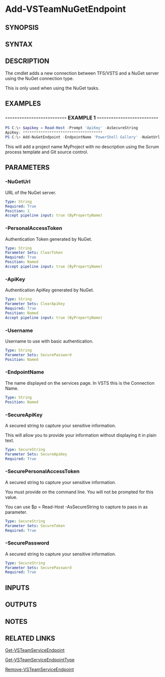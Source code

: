 <!-- #include "./common/header.md" -->

# Add-VSTeamNuGetEndpoint

## SYNOPSIS

<!-- #include "./synopsis/Add-VSTeamNuGetEndpoint.md" -->

## SYNTAX

## DESCRIPTION

The cmdlet adds a new connection between TFS/VSTS and a NuGet server using the NuGet connection type.

This is only used when using the NuGet tasks.

## EXAMPLES

### -------------------------- EXAMPLE 1 --------------------------

```PowerShell
PS C:\> $apikey = Read-Host -Prompt 'ApiKey' -AsSecureString
ApiKey: ************************************
PS C:\> Add-NuGetEndpoint -EndpointName 'PowerShell Gallery' -NuGetUrl 'https://www.powershellgallery.com/api/v2/package' -SecureApiKey $apikey
```

This will add a project name MyProject with no description using the Scrum process
template and Git source control.

## PARAMETERS

<!-- #include "./params/projectName.md" -->

### -NuGetUrl

URL of the NuGet server.

```yaml
Type: String
Required: True
Position: 1
Accept pipeline input: true (ByPropertyName)
```

### -PersonalAccessToken

Authentication Token generated by NuGet.

```yaml
Type: String
Parameter Sets: ClearToken
Required: True
Position: Named
Accept pipeline input: true (ByPropertyName)
```

### -ApiKey

Authentication ApiKey generated by NuGet.

```yaml
Type: String
Parameter Sets: ClearApiKey
Required: True
Position: Named
Accept pipeline input: true (ByPropertyName)
```

### -Username

Username to use with basic authentication.

```yaml
Type: String
Parameter Sets: SecurePassword
Position: Named
```

### -EndpointName

The name displayed on the services page.
In VSTS this is the Connection Name.

```yaml
Type: String
Position: Named
```

### -SecureApiKey

A secured string to capture your sensitive information.

This will allow you to provide your information without displaying it in plain text.

```yaml
Type: SecureString
Parameter Sets: SecureApiKey
Required: True
```

### -SecurePersonalAccessToken

A secured string to capture your sensitive information.

You must provide on the command line. You will not be prompted for this value.

You can use $p = Read-Host -AsSecureString to capture to pass in as parameter.

```yaml
Type: SecureString
Parameter Sets: SecureToken
Required: True
```

### -SecurePassword

A secured string to capture your sensitive information.

```yaml
Type: SecureString
Parameter Sets: SecurePassword
Required: True
```

## INPUTS

## OUTPUTS

## NOTES

## RELATED LINKS

[Get-VSTeamServiceEndpoint](Get-VSTeamServiceEndpoint.md)

[Get-VSTeamServiceEndpointType](Get-VSTeamServiceEndpointType.md)

[Remove-VSTeamServiceEndpoint](Remove-VSTeamServiceEndpoint.md)
